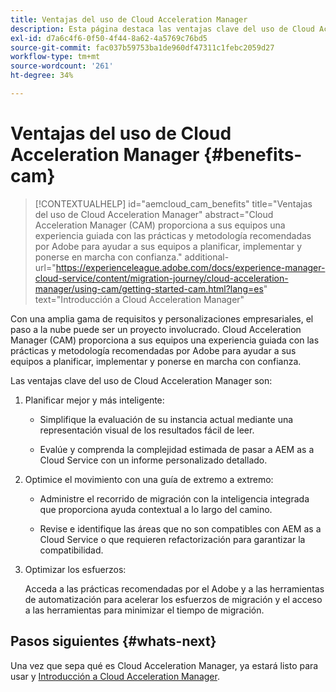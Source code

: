 ```yaml
---
title: Ventajas del uso de Cloud Acceleration Manager
description: Esta página destaca las ventajas clave del uso de Cloud Acceleration Manager.
exl-id: d7a6c4f6-0f50-4f44-8a62-4a5769c76bd5
source-git-commit: fac037b59753ba1de960df47311c1febc2059d27
workflow-type: tm+mt
source-wordcount: '261'
ht-degree: 34%

---
```


# Ventajas del uso de Cloud Acceleration Manager {#benefits-cam}

>[!CONTEXTUALHELP]
>id="aemcloud_cam_benefits"
>title="Ventajas del uso de Cloud Acceleration Manager"
>abstract="Cloud Acceleration Manager (CAM) proporciona a sus equipos una experiencia guiada con las prácticas y metodología recomendadas por Adobe para ayudar a sus equipos a planificar, implementar y ponerse en marcha con confianza."
>additional-url="https://experienceleague.adobe.com/docs/experience-manager-cloud-service/content/migration-journey/cloud-acceleration-manager/using-cam/getting-started-cam.html?lang=es" text="Introducción a Cloud Acceleration Manager"

Con una amplia gama de requisitos y personalizaciones empresariales, el paso a la nube puede ser un proyecto involucrado. Cloud Acceleration Manager (CAM) proporciona a sus equipos una experiencia guiada con las prácticas y metodología recomendadas por Adobe para ayudar a sus equipos a planificar, implementar y ponerse en marcha con confianza.

Las ventajas clave del uso de Cloud Acceleration Manager son:

1. Planificar mejor y más inteligente:

   * Simplifique la evaluación de su instancia actual mediante una representación visual de los resultados fácil de leer.

   * Evalúe y comprenda la complejidad estimada de pasar a AEM as a Cloud Service con un informe personalizado detallado.

1. Optimice el movimiento con una guía de extremo a extremo:

   * Administre el recorrido de migración con la inteligencia integrada que proporciona ayuda contextual a lo largo del camino.

   * Revise e identifique las áreas que no son compatibles con AEM as a Cloud Service o que requieren refactorización para garantizar la compatibilidad.

1. Optimizar los esfuerzos:

   Acceda a las prácticas recomendadas por el Adobe y a las herramientas de automatización para acelerar los esfuerzos de migración y el acceso a las herramientas para minimizar el tiempo de migración.

## Pasos siguientes {#whats-next}

Una vez que sepa qué es Cloud Acceleration Manager, ya estará listo para usar y [Introducción a Cloud Acceleration Manager](https://experienceleague.adobe.com/docs/experience-manager-cloud-service/moving/cloud-acceleration-manager/using-cam/getting-started-cam.html?lang=en).
